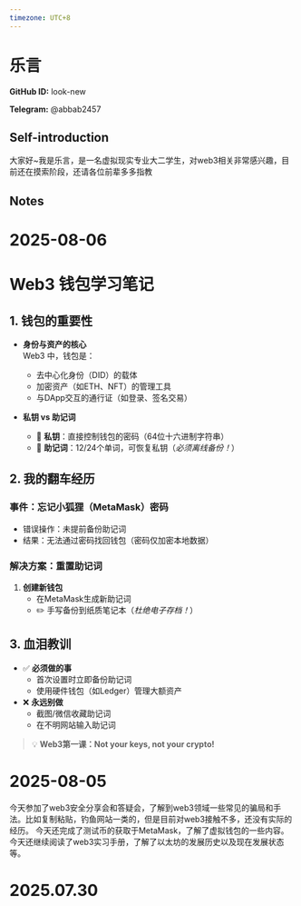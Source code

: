 ```yaml
---
timezone: UTC+8
---
```


# 乐言

**GitHub ID:** look-new

**Telegram:** @abbab2457

## Self-introduction

大家好~我是乐言，是一名虚拟现实专业大二学生，对web3相关非常感兴趣，目前还在摸索阶段，还请各位前辈多多指教

## Notes

<!-- Content_START -->
# 2025-08-06

# Web3 钱包学习笔记

## 1. 钱包的重要性

- **身份与资产的核心**  
  Web3 中，钱包是：
  - 去中心化身份（DID）的载体
  - 加密资产（如ETH、NFT）的管理工具
  - 与DApp交互的通行证（如登录、签名交易）

- **私钥 vs 助记词**  
  - 🔑 **私钥**：直接控制钱包的密码（64位十六进制字符串）  
  - 🌱 **助记词**：12/24个单词，可恢复私钥（*必须离线备份！*）

## 2. 我的翻车经历

### 事件：忘记小狐狸（MetaMask）密码

- 错误操作：未提前备份助记词  
- 结果：无法通过密码找回钱包（密码仅加密本地数据）  

### 解决方案：重置助记词

1. **创建新钱包**  
   - 在MetaMask生成新助记词  
   - ✏️ 手写备份到纸质笔记本（*杜绝电子存档！*）

  

## 3. 血泪教训

- ✅ **必须做的事**  
  - 首次设置时立即备份助记词  
  - 使用硬件钱包（如Ledger）管理大额资产  
- ❌ **永远别做**  
  - 截图/微信收藏助记词  
  - 在不明网站输入助记词  

> 💡 **Web3第一课：Not your keys, not your crypto!**

# 2025-08-05

今天参加了web3安全分享会和答疑会，了解到web3领域一些常见的骗局和手法。比如复制粘贴，钓鱼网站一类的，但是目前对web3接触不多，还没有实际的经历。
  今天还完成了测试币的获取于MetaMask，了解了虚拟钱包的一些内容。
  今天还继续阅读了web3实习手册，了解了以太坊的发展历史以及现在发展状态等。


# 2025.07.30


<!-- Content_END -->
